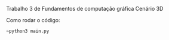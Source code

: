 Trabalho 3 de Fundamentos de computação gráfica
Cenário 3D


Como rodar o código:

```
~python3 main.py
```